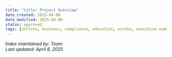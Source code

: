 ```yaml
---
title: "title: Project Overview"
date_created: 2025-04-08
date_modified: 2025-04-08
status: approved
tags: [athlete, business, compliance, education, estate, executive-summary, financial, football, index, investment, project-overview, status:completed]
---
```



*Index maintained by: Team*  
*Last updated: April 8, 2025*
